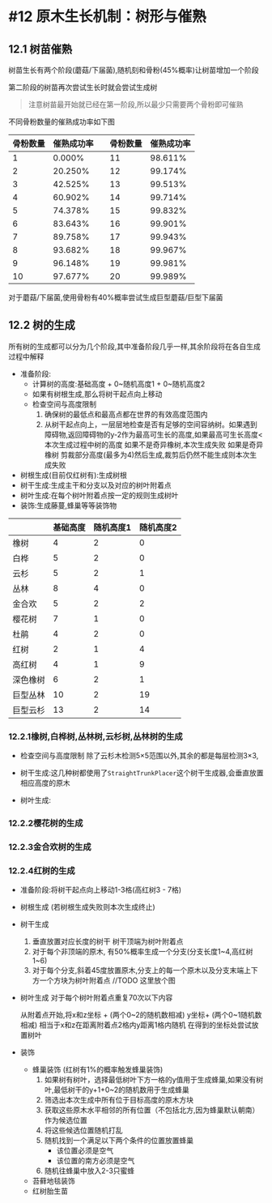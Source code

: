 # #12 原木生长机制：树形与催熟

## 12.1 树苗催熟

树苗生长有两个阶段(蘑菇/下届菌),随机刻和骨粉(45%概率)让树苗增加一个阶段

第二阶段的树苗再次尝试生长时就会尝试生成树

>注意树苗最开始就已经在第一阶段,所以最少只需要两个骨粉即可催熟

不同骨粉数量的催熟成功率如下图

| 骨粉数量 | 催熟成功率 |   | 骨粉数量 | 催熟成功率 |
|---------|-----------|---|---------|-----------|
| 1  | 0.000%  |   | 11 | 98.611% |
| 2  | 20.250% |   | 12 | 99.174% |
| 3  | 42.525% |   | 13 | 99.513% |
| 4  | 60.902% |   | 14 | 99.714% |
| 5  | 74.378% |   | 15 | 99.832% |
| 6  | 83.643% |   | 16 | 99.901% |
| 7  | 89.758% |   | 17 | 99.943% |
| 8  | 93.682% |   | 18 | 99.967% |
| 9  | 96.148% |   | 19 | 99.981% |
| 10 | 97.677% |   | 20 | 99.989% |

对于蘑菇/下届菌,使用骨粉有40%概率尝试生成巨型蘑菇/巨型下届菌

## 12.2 树的生成
所有树的生成都可以分为几个阶段,其中准备阶段几乎一样,其余阶段将在各自生成过程中解释
 - 准备阶段:
   - 计算树的高度:基础高度 + 0~随机高度1 + 0~随机高度2 
   - 如果有树根生成,那么将树干起点向上移动
   - 检查空间与高度限制
     1. 确保树的最低点和最高点都在世界的有效高度范围内
     2. 从树干起点向上，一层层地检查是否有足够的空间容纳树。如果遇到障碍物,返回障碍物的y-2作为最高可生长的高度,如果最高可生长高度<本次生成过程中树的高度
     如果不是奇异橡树,本次生成失败 如果是奇异橡树 剪裁部分高度(最多为4)然后生成,裁剪后仍然不能生成则本次生成失败
 - 树根生成(目前仅红树有):生成树根
 - 树干生成:生成主干和分支以及对应的树叶附着点
 - 树叶生成:在每个树叶附着点按一定的规则生成树叶
 - 装饰:生成藤蔓,蜂巢等等装饰物

|      | 基础高度 | 随机高度1 | 随机高度2 |
| ---- | ---- | ----- | ----- |
| 橡树   | 4    | 2     | 0     |
| 白桦   | 5    | 2     | 0     |
| 云杉   | 5    | 2     | 1     |
| 丛林   | 8    | 4     | 0     |
| 金合欢  | 5    | 2     | 2     |
| 樱花树  | 7    | 1     | 0     |
| 杜鹃   | 4    | 2     | 0     |
| 红树   | 2    | 1     | 4     |
| 高红树  | 4    | 1     | 9     |
| 深色橡树 | 6    | 2     | 1     |
| 巨型丛林 | 10   | 2     | 19    |
| 巨型云杉 | 13   | 2     | 14    |

### 12.2.1橡树,白桦树,丛林树,云杉树,丛林树的生成
- 检查空间与高度限制 除了云杉木检测5×5范围以外,其余的都是每层检测3×3,

-  树干生成:这几种树都使用了`StraightTrunkPlacer`这个树干生成器,会垂直放置相应高度的原木
-  树叶生成:


### 12.2.2樱花树的生成
### 12.2.3金合欢树的生成
### 12.2.4红树的生成
- 准备阶段:将树干起点向上移动1-3格(高红树3 - 7格)
- 树根生成 (若树根生成失败则本次生成终止)
- 树干生成
	1. 垂直放置对应长度的树干 树干顶端为树叶附着点
	2. 对于每个非顶端的原木, 有50%概率生成一个分支(分支长度1~4,高红树1~6)
	3. 对于每个分支,斜着45度放置原木,分支上的每一个原木以及分支末端上下方一个方块为树叶附着点
//TODO 这里放个图
-  树叶生成
	对于每个树叶附着点重复70次以下内容
	
	从附着点开始,将x和z坐标 + (两个0~2的随机数相减)
	y坐标+ (两个0~1随机数相减)
	相当于x和z在距离附着点2格内y距离1格内随机
	在得到的坐标处尝试放置树叶
- 装饰
	- 蜂巢装饰 (红树有1%的概率触发蜂巢装饰)
		1. 如果树有树叶，选择最低树叶下方一格的y值用于生成蜂巢,如果没有树叶,最低树干的y+1+0~2的随机数用于生成蜂巢
		2. 筛选出本次生成中所有位于目标高度的原木方块
		3. 获取这些原木水平相邻的所有位置（不包括北方,因为蜂巢默认朝南）作为候选位置
		4. 将这些候选位置随机打乱
		5. 随机找到一个满足以下两个条件的位置放置蜂巢
			- 该位置必须是空气
			- 该位置的南方必须是空气
		6.  随机往蜂巢中放入2-3只蜜蜂
	- 苔藓地毯装饰
	- 红树胎生苗


